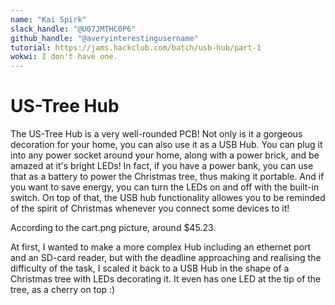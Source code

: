 ```yaml
---
name: "Kai Spirk"
slack_handle: "@U07JMTHC0P6"
github_handle: "@averyinterestingusername"
tutorial: https://jams.hackclub.com/batch/usb-hub/part-1
wokwi: I don't have one.
---
```


# US-Tree Hub

<!-- Describe your board in 2-3 sentences. What are you making? What will it do? -->
The US-Tree Hub is a very well-rounded PCB! Not only is it a gorgeous decoration for your home, you can also use it as a USB Hub. 
You can plug it into any power socket around your home, along with a power brick, and be amazed at it's bright LEDs! 
In fact, if you have a power bank, you can use that as a battery to power the Christmas tree, thus making it portable. 
And if you want to save energy, you can turn the LEDs on and off with the built-in switch.
On top of that, the USB hub functionality allowes you to be reminded of the spirit of Christmas whenever you connect some devices to it!

<!-- How much is it going to cost? -->
According to the cart.png picture, around $45.23.

<!-- Tell us a little bit about your design process. What were some challenges? What helped? ***Totally optional*** -->
At first, I wanted to make a more complex Hub including an ethernet port and an SD-card reader, but with the deadline approaching and realising the difficulty of the task, I scaled it back to a USB Hub in the shape of a Christmas tree with LEDs decorating it. 
It even has one LED at the tip of the tree, as a cherry on top :)

